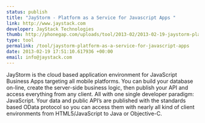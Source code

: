 ```yaml
---
status: publish
title: "JayStorm - Platform as a Service for Javascript Apps "
link: http://www.jaystack.com
developer: JayStack Technologies
thumb: http://phonegap.com/uploads/tool/2013-02/2013-02-19-jaystorm-platform-as-a-service-for-javascript-apps.png
type: tool
permalink: /tool/jaystorm-platform-as-a-service-for-javascript-apps
date: 2013-02-19 17:51:10.617936 +00:00
email: info@jaystack.com
---
```


JayStorm is the cloud based application environment for JavaScript Business Apps targeting all mobile platforms. You can build your database on-line, create the server-side business logic, then publish your API and access everything from any client. All with one single developer paradigm: JavaScript. Your data and public API’s are published with the standards based OData protocol so you can access them with nearly all kind of client environments from HTML5/JavaScript to Java or Objective-C.
